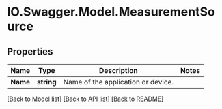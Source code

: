 # IO.Swagger.Model.MeasurementSource
## Properties

Name | Type | Description | Notes
------------ | ------------- | ------------- | -------------
**Name** | **string** | Name of the application or device. | 

[[Back to Model list]](../README.md#documentation-for-models) [[Back to API list]](../README.md#documentation-for-api-endpoints) [[Back to README]](../README.md)

